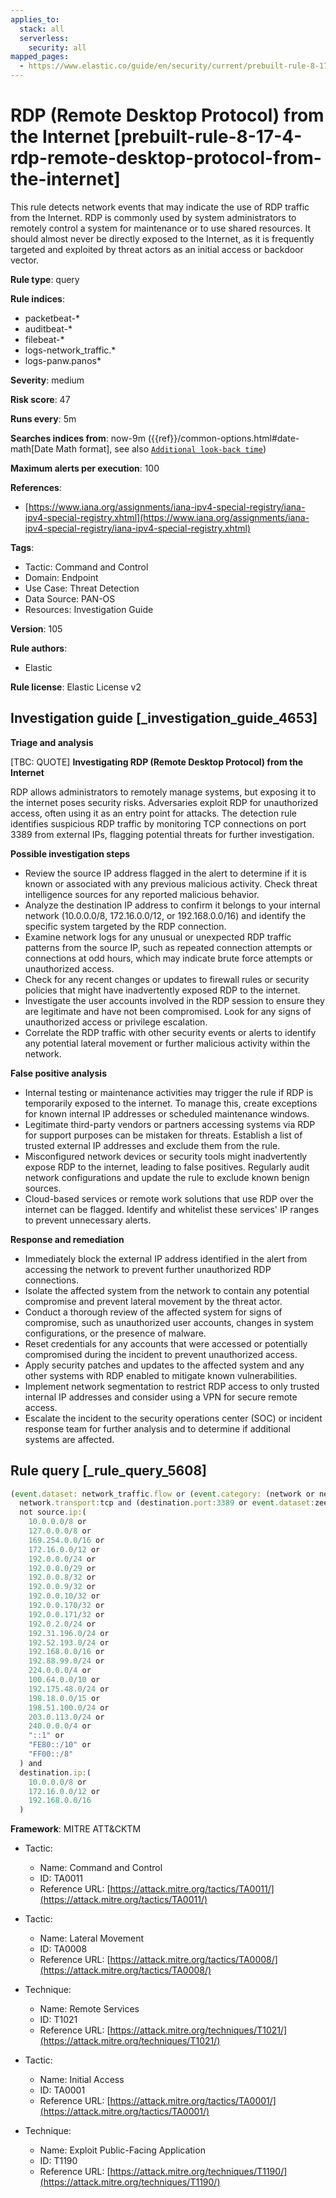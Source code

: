 ```yaml
---
applies_to:
  stack: all
  serverless:
    security: all
mapped_pages:
  - https://www.elastic.co/guide/en/security/current/prebuilt-rule-8-17-4-rdp-remote-desktop-protocol-from-the-internet.html
---
```


# RDP (Remote Desktop Protocol) from the Internet [prebuilt-rule-8-17-4-rdp-remote-desktop-protocol-from-the-internet]

This rule detects network events that may indicate the use of RDP traffic from the Internet. RDP is commonly used by system administrators to remotely control a system for maintenance or to use shared resources. It should almost never be directly exposed to the Internet, as it is frequently targeted and exploited by threat actors as an initial access or backdoor vector.

**Rule type**: query

**Rule indices**:

* packetbeat-*
* auditbeat-*
* filebeat-*
* logs-network_traffic.*
* logs-panw.panos*

**Severity**: medium

**Risk score**: 47

**Runs every**: 5m

**Searches indices from**: now-9m ({{ref}}/common-options.html#date-math[Date Math format], see also [`Additional look-back time`](docs-content://solutions/security/detect-and-alert/create-detection-rule.md#rule-schedule))

**Maximum alerts per execution**: 100

**References**:

* [https://www.iana.org/assignments/iana-ipv4-special-registry/iana-ipv4-special-registry.xhtml](https://www.iana.org/assignments/iana-ipv4-special-registry/iana-ipv4-special-registry.xhtml)

**Tags**:

* Tactic: Command and Control
* Domain: Endpoint
* Use Case: Threat Detection
* Data Source: PAN-OS
* Resources: Investigation Guide

**Version**: 105

**Rule authors**:

* Elastic

**Rule license**: Elastic License v2

## Investigation guide [_investigation_guide_4653]

**Triage and analysis**

[TBC: QUOTE]
**Investigating RDP (Remote Desktop Protocol) from the Internet**

RDP allows administrators to remotely manage systems, but exposing it to the internet poses security risks. Adversaries exploit RDP for unauthorized access, often using it as an entry point for attacks. The detection rule identifies suspicious RDP traffic by monitoring TCP connections on port 3389 from external IPs, flagging potential threats for further investigation.

**Possible investigation steps**

* Review the source IP address flagged in the alert to determine if it is known or associated with any previous malicious activity. Check threat intelligence sources for any reported malicious behavior.
* Analyze the destination IP address to confirm it belongs to your internal network (10.0.0.0/8, 172.16.0.0/12, or 192.168.0.0/16) and identify the specific system targeted by the RDP connection.
* Examine network logs for any unusual or unexpected RDP traffic patterns from the source IP, such as repeated connection attempts or connections at odd hours, which may indicate brute force attempts or unauthorized access.
* Check for any recent changes or updates to firewall rules or security policies that might have inadvertently exposed RDP to the internet.
* Investigate the user accounts involved in the RDP session to ensure they are legitimate and have not been compromised. Look for any signs of unauthorized access or privilege escalation.
* Correlate the RDP traffic with other security events or alerts to identify any potential lateral movement or further malicious activity within the network.

**False positive analysis**

* Internal testing or maintenance activities may trigger the rule if RDP is temporarily exposed to the internet. To manage this, create exceptions for known internal IP addresses or scheduled maintenance windows.
* Legitimate third-party vendors or partners accessing systems via RDP for support purposes can be mistaken for threats. Establish a list of trusted external IP addresses and exclude them from the rule.
* Misconfigured network devices or security tools might inadvertently expose RDP to the internet, leading to false positives. Regularly audit network configurations and update the rule to exclude known benign sources.
* Cloud-based services or remote work solutions that use RDP over the internet can be flagged. Identify and whitelist these services' IP ranges to prevent unnecessary alerts.

**Response and remediation**

* Immediately block the external IP address identified in the alert from accessing the network to prevent further unauthorized RDP connections.
* Isolate the affected system from the network to contain any potential compromise and prevent lateral movement by the threat actor.
* Conduct a thorough review of the affected system for signs of compromise, such as unauthorized user accounts, changes in system configurations, or the presence of malware.
* Reset credentials for any accounts that were accessed or potentially compromised during the incident to prevent unauthorized access.
* Apply security patches and updates to the affected system and any other systems with RDP enabled to mitigate known vulnerabilities.
* Implement network segmentation to restrict RDP access to only trusted internal IP addresses and consider using a VPN for secure remote access.
* Escalate the incident to the security operations center (SOC) or incident response team for further analysis and to determine if additional systems are affected.


## Rule query [_rule_query_5608]

```js
(event.dataset: network_traffic.flow or (event.category: (network or network_traffic))) and
  network.transport:tcp and (destination.port:3389 or event.dataset:zeek.rdp) and
  not source.ip:(
    10.0.0.0/8 or
    127.0.0.0/8 or
    169.254.0.0/16 or
    172.16.0.0/12 or
    192.0.0.0/24 or
    192.0.0.0/29 or
    192.0.0.8/32 or
    192.0.0.9/32 or
    192.0.0.10/32 or
    192.0.0.170/32 or
    192.0.0.171/32 or
    192.0.2.0/24 or
    192.31.196.0/24 or
    192.52.193.0/24 or
    192.168.0.0/16 or
    192.88.99.0/24 or
    224.0.0.0/4 or
    100.64.0.0/10 or
    192.175.48.0/24 or
    198.18.0.0/15 or
    198.51.100.0/24 or
    203.0.113.0/24 or
    240.0.0.0/4 or
    "::1" or
    "FE80::/10" or
    "FF00::/8"
  ) and
  destination.ip:(
    10.0.0.0/8 or
    172.16.0.0/12 or
    192.168.0.0/16
  )
```

**Framework**: MITRE ATT&CKTM

* Tactic:

    * Name: Command and Control
    * ID: TA0011
    * Reference URL: [https://attack.mitre.org/tactics/TA0011/](https://attack.mitre.org/tactics/TA0011/)

* Tactic:

    * Name: Lateral Movement
    * ID: TA0008
    * Reference URL: [https://attack.mitre.org/tactics/TA0008/](https://attack.mitre.org/tactics/TA0008/)

* Technique:

    * Name: Remote Services
    * ID: T1021
    * Reference URL: [https://attack.mitre.org/techniques/T1021/](https://attack.mitre.org/techniques/T1021/)

* Tactic:

    * Name: Initial Access
    * ID: TA0001
    * Reference URL: [https://attack.mitre.org/tactics/TA0001/](https://attack.mitre.org/tactics/TA0001/)

* Technique:

    * Name: Exploit Public-Facing Application
    * ID: T1190
    * Reference URL: [https://attack.mitre.org/techniques/T1190/](https://attack.mitre.org/techniques/T1190/)



